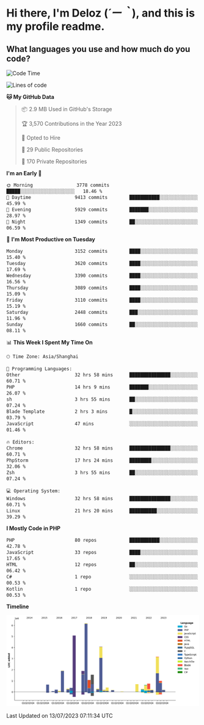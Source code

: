 # **Hi there, I'm Deloz (*´ー｀*), and this is my profile readme.**

## **What languages you use and how much do you code?**

<!--START_SECTION:waka-->
![Code Time](http://img.shields.io/badge/Code%20Time-1%2C895%20hrs%2038%20mins-blue)

![Lines of code](https://img.shields.io/badge/From%20Hello%20World%20I%27ve%20Written-31.3%20million%20lines%20of%20code-blue)

**🐱 My GitHub Data** 

> 📦 2.9 MB Used in GitHub's Storage 
 > 
> 🏆 3,570 Contributions in the Year 2023
 > 
> 💼 Opted to Hire
 > 
> 📜 29 Public Repositories 
 > 
> 🔑 170 Private Repositories 
 > 
**I'm an Early 🐤** 

```text
🌞 Morning                3778 commits        █████░░░░░░░░░░░░░░░░░░░░   18.46 % 
🌆 Daytime                9413 commits        ███████████░░░░░░░░░░░░░░   45.99 % 
🌃 Evening                5929 commits        ███████░░░░░░░░░░░░░░░░░░   28.97 % 
🌙 Night                  1349 commits        ██░░░░░░░░░░░░░░░░░░░░░░░   06.59 % 
```
📅 **I'm Most Productive on Tuesday** 

```text
Monday                   3152 commits        ████░░░░░░░░░░░░░░░░░░░░░   15.40 % 
Tuesday                  3620 commits        ████░░░░░░░░░░░░░░░░░░░░░   17.69 % 
Wednesday                3390 commits        ████░░░░░░░░░░░░░░░░░░░░░   16.56 % 
Thursday                 3089 commits        ████░░░░░░░░░░░░░░░░░░░░░   15.09 % 
Friday                   3110 commits        ████░░░░░░░░░░░░░░░░░░░░░   15.19 % 
Saturday                 2448 commits        ███░░░░░░░░░░░░░░░░░░░░░░   11.96 % 
Sunday                   1660 commits        ██░░░░░░░░░░░░░░░░░░░░░░░   08.11 % 
```


📊 **This Week I Spent My Time On** 

```text
🕑︎ Time Zone: Asia/Shanghai

💬 Programming Languages: 
Other                    32 hrs 58 mins      ███████████████░░░░░░░░░░   60.71 % 
PHP                      14 hrs 9 mins       ███████░░░░░░░░░░░░░░░░░░   26.07 % 
sh                       3 hrs 55 mins       ██░░░░░░░░░░░░░░░░░░░░░░░   07.24 % 
Blade Template           2 hrs 3 mins        █░░░░░░░░░░░░░░░░░░░░░░░░   03.79 % 
JavaScript               47 mins             ░░░░░░░░░░░░░░░░░░░░░░░░░   01.46 % 

🔥 Editors: 
Chrome                   32 hrs 58 mins      ███████████████░░░░░░░░░░   60.71 % 
PhpStorm                 17 hrs 24 mins      ████████░░░░░░░░░░░░░░░░░   32.06 % 
Zsh                      3 hrs 55 mins       ██░░░░░░░░░░░░░░░░░░░░░░░   07.24 % 

💻 Operating System: 
Windows                  32 hrs 58 mins      ███████████████░░░░░░░░░░   60.71 % 
Linux                    21 hrs 20 mins      ██████████░░░░░░░░░░░░░░░   39.29 % 
```

**I Mostly Code in PHP** 

```text
PHP                      80 repos            ███████████░░░░░░░░░░░░░░   42.78 % 
JavaScript               33 repos            ████░░░░░░░░░░░░░░░░░░░░░   17.65 % 
HTML                     12 repos            ██░░░░░░░░░░░░░░░░░░░░░░░   06.42 % 
C#                       1 repo              ░░░░░░░░░░░░░░░░░░░░░░░░░   00.53 % 
Kotlin                   1 repo              ░░░░░░░░░░░░░░░░░░░░░░░░░   00.53 % 
```



**Timeline**

![Lines of Code chart](https://raw.githubusercontent.com/deloz/deloz/main/assets/bar_graph.png)


 Last Updated on 13/07/2023 07:11:34 UTC
<!--END_SECTION:waka-->
